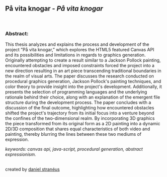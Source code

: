 ## På vita knogar - _På vita knogar_

<br>

### Abstract:

This thesis analyzes and explains the process and development of the project ”På vita knogar,” which explores the HTML5 featured Canvas API and its possibilities and limitations in regards to graphics generation. Originally attempting to create a result similar to a Jackson Pollock painting, encountered obstacles and imposed constraints forced the project into a new direction resulting in an art piece transcending traditional boundaries in the realm of visual arts. The paper discusses the research conducted on procedural graphics generation, Jackson Pollock's painting techniques, and color theory to provide insight into the project's development. Additionally, it presents the selection of programming languages and the underlying rationale behind their choice, along with an explanation of the emergent file structure during the development process. The paper concludes with a discussion of the final outcome, highlighting how encountered obstacles shifted the project's trajectory from its initial focus into a venture beyond the confines of the two-dimensional realm. By incorporating 3D graphics the piece transformed from its original form as a 2D painting into a dynamic 2D/3D composition that shares equal characteristics of both video and painting, thereby blurring the lines between these two mediums of expression.

_keywords: canvas api, java-script, procedural generation, abstract expressionism._<br><br>

created by [daniel stranéus](https://danielstraneus.github.io/home/)
